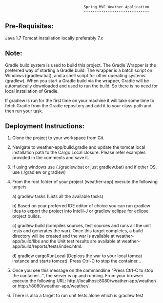                                        Spring MVC Weather Application
                                        ------------------------------

Pre-Requisites:
--------------

Java 1.7
Tomcat Installation locally preferably 7.x

Note:
----

Gradle build system is used to build this project. The Gradle Wrapper is the preferred way of starting a Gradle build.
The wrapper is a batch script on Windows (gradlew.bat), and a shell script for other operating systems (gradlew). When
you start a Gradle build via the wrapper, Gradle will be automatically downloaded and used to run the build. So there is
no need for local installation of Gradle.

If gradlew is run for the first time on your machine it will take some time to fetch Gradle from the Gradle repository
and add it to your class path and then run your task.

Deployment Instructions:
-----------------------

1. Clone the project to your workspace from Git.

2. Navigate to weather-app/build.gradle and update the tomcat local installation path to the Cargo Local closure. Please
   refer examples provided in the comments and save it.

3. If using windows use (./gradlew.bat or just gradlew.bat) and if other OS, use (./gradlew or gradlew)

4. From the root folder of your project (weather-app) execute the following targets.

   a) gradlew tasks (Lists all the available tasks)

   b) Based on your preferred IDE editor of choice you can run gradlew idea to export the project into Intelli-J or
      gradlew eclipse for eclipse project builds.

   c) gradlew build (compiles sources, test sources and runs all the unit tests and generates the war). Once this target
      completes, a build directory will be created and the war is available at weather-app/build/libs and the Unit test
      results are available at weather-app/build/reports/tests/index.html.

   d) gradlew cargoRunLocal (Deploys the war to your local tomcat instance and starts tomcat). Press Ctrl-C to stop
      the container...

5. Once you see this message on the commandline "Press Ctrl-C to stop the container...", the server is up and running.
   From your browser execute the following URL: http://localhost:8080/weather-app/weather/ or
   http://<hostname>:8080/weather-app/weather/

6. There is also a target to run unit tests alone which is gradlew test